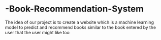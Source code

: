 # -Book-Recommendation-System
The idea of our project is to create a website which is a machine learning model to predict and recommend books similar to the book entered by the user that the user might like too
